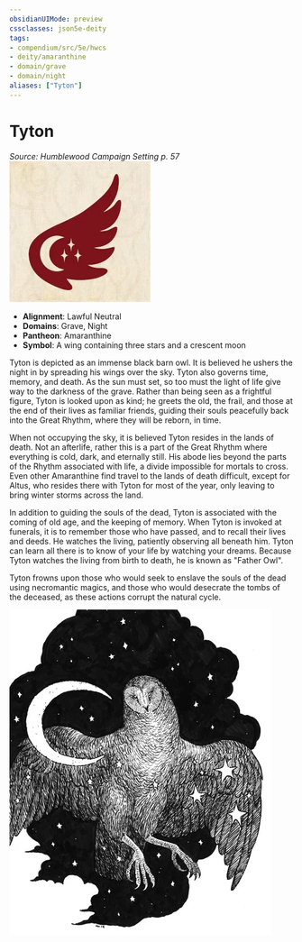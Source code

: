 ```yaml
---
obsidianUIMode: preview
cssclasses: json5e-deity
tags:
- compendium/src/5e/hwcs
- deity/amaranthine
- domain/grave
- domain/night
aliases: ["Tyton"]
---
```

# Tyton
*Source: Humblewood Campaign Setting p. 57* 
![](https://raw.githubusercontent.com/5etools-mirror-3/5etools-img/main/deities/HWCS/Tyton-Symbol.webp#symbol)

- **Alignment**: Lawful Neutral
- **Domains**: Grave, Night
- **Pantheon**: Amaranthine
- **Symbol**: A wing containing three stars and a crescent moon

Tyton is depicted as an immense black barn owl. It is believed he ushers the night in by spreading his wings over the sky. Tyton also governs time, memory, and death. As the sun must set, so too must the light of life give way to the darkness of the grave. Rather than being seen as a frightful figure, Tyton is looked upon as kind; he greets the old, the frail, and those at the end of their lives as familiar friends, guiding their souls peacefully back into the Great Rhythm, where they will be reborn, in time.

When not occupying the sky, it is believed Tyton resides in the lands of death. Not an afterlife, rather this is a part of the Great Rhythm where everything is cold, dark, and eternally still. His abode lies beyond the parts of the Rhythm associated with life, a divide impossible for mortals to cross. Even other Amaranthine find travel to the lands of death difficult, except for Altus, who resides there with Tyton for most of the year, only leaving to bring winter storms across the land.

In addition to guiding the souls of the dead, Tyton is associated with the coming of old age, and the keeping of memory. When Tyton is invoked at funerals, it is to remember those who have passed, and to recall their lives and deeds. He watches the living, patiently observing all beneath him. Tyton can learn all there is to know of your life by watching your dreams. Because Tyton watches the living from birth to death, he is known as "Father Owl".

Tyton frowns upon those who would seek to enslave the souls of the dead using necromantic magics, and those who would desecrate the tombs of the deceased, as these actions corrupt the natural cycle.

![](https://raw.githubusercontent.com/5etools-mirror-3/5etools-img/main/deities/HWCS/Tyton.webp#center)